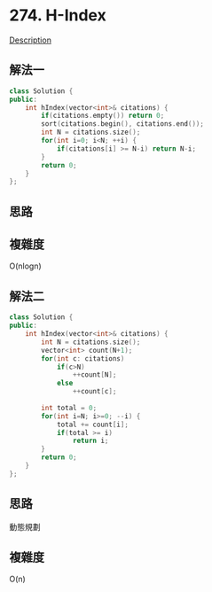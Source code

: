 # 274. H-Index

[Description](https://leetcode.com/problems/h-index/description/)

## 解法一
```C++
class Solution {
public:
    int hIndex(vector<int>& citations) {
        if(citations.empty()) return 0;
        sort(citations.begin(), citations.end());
        int N = citations.size();
        for(int i=0; i<N; ++i) {
            if(citations[i] >= N-i) return N-i;
        }
        return 0;
    }
};
```
## 思路

## 複雜度
O(nlogn)

## 解法二
```C++
class Solution {
public:
    int hIndex(vector<int>& citations) {
        int N = citations.size();
        vector<int> count(N+1);
        for(int c: citations)
            if(c>N)
                ++count[N];
            else
                ++count[c];
        
        int total = 0;
        for(int i=N; i>=0; --i) {
            total += count[i];
            if(total >= i)
                return i;
        }
        return 0;
    }
};
```
## 思路
動態規劃
## 複雜度
O(n)